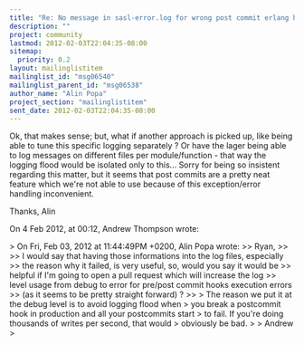 ```yaml
---
title: "Re: No message in sasl-error.log for wrong post commit erlang hook"
description: ""
project: community
lastmod: 2012-02-03T22:04:35-08:00
sitemap:
  priority: 0.2
layout: mailinglistitem
mailinglist_id: "msg06540"
mailinglist_parent_id: "msg06538"
author_name: "Alin Popa"
project_section: "mailinglistitem"
sent_date: 2012-02-03T22:04:35-08:00
---
```



Ok, that makes sense; but, what if another approach is picked up, like being 
able to tune this specific logging separately ? Or have the lager being able to 
log messages on different files per module/function - that way the logging 
flood would be isolated only to this...
Sorry for being so insistent regarding this matter, but it seems that post 
commits are a pretty neat feature which we're not able to use because of this 
exception/error handling inconvenient.

Thanks,
Alin

On 4 Feb 2012, at 00:12, Andrew Thompson  wrote:

&gt; On Fri, Feb 03, 2012 at 11:44:49PM +0200, Alin Popa wrote:
&gt;&gt; Ryan,
&gt;&gt; 
&gt;&gt; I would say that having those informations into the log files, especially
&gt;&gt; the reason why it failed, is very useful, so, would you say it would be
&gt;&gt; helpful if I'm going to open a pull request which will increase the log
&gt;&gt; level usage from debug to error for pre/post commit hooks execution errors
&gt;&gt; (as it seems to be pretty straight forward) ?
&gt;&gt; 
&gt; The reason we put it at the debug level is to avoid logging flood when
&gt; you break a postcommit hook in production and all your postcommits start
&gt; to fail. If you're doing thousands of writes per second, that would
&gt; obviously be bad.
&gt; 
&gt; Andrew
&gt; 

